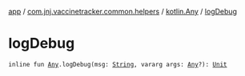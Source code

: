 [app](../../index.md) / [com.jnj.vaccinetracker.common.helpers](../index.md) / [kotlin.Any](index.md) / [logDebug](./log-debug.md)

# logDebug

`inline fun `[`Any`](https://kotlinlang.org/api/latest/jvm/stdlib/kotlin/-any/index.html)`.logDebug(msg: `[`String`](https://kotlinlang.org/api/latest/jvm/stdlib/kotlin/-string/index.html)`, vararg args: `[`Any`](https://kotlinlang.org/api/latest/jvm/stdlib/kotlin/-any/index.html)`?): `[`Unit`](https://kotlinlang.org/api/latest/jvm/stdlib/kotlin/-unit/index.html)